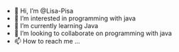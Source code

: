 - 👋 Hi, I’m @Lisa-Pisa
- 👀 I’m interested in programming with java
- 🌱 I’m currently learning Java
- 💞️ I’m looking to collaborate on programming with java
- 📫 How to reach me ...

<!---
Lisa-Pisa/Lisa-Pisa is a ✨ special ✨ repository because its `README.md` (this file) appears on your GitHub profile.
You can click the Preview link to take a look at your changes.
--->
